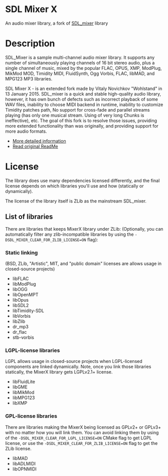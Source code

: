 # SDL Mixer X

An audio mixer library, a fork of [SDL_mixer](http://www.libsdl.org/projects/SDL_mixer/) library

# Description
SDL_Mixer is a sample multi-channel audio mixer library.
It supports any number of simultaneously playing channels of 16 bit stereo audio,
plus a single channel of music, mixed by the popular FLAC, OPUS, XMP, ModPlug,
MikMod MOD, Timidity MIDI, FluidSynth, Ogg Vorbis, FLAC, libMAD, and MPG123 MP3 libraries.

SDL Mixer X - is an extended fork made by Vitaly Novichkov "Wohlstand" in
13 January 2015. SDL_mixer is a quick and stable high-quality audio library,
however, it has own bunch of defects such as incorrect playback of some WAV files,
inability to choose MIDI backend in runtime, inability to customize Timidity patches path,
No support for cross-fade and parallel streams playing (has only one musical stream.
Using of very long Chunks is ineffective), etc. The goal of this fork is to resolve those
issues, providing more extended functionality than was originally,
and providing support for more audio formats.

* [More detailed information](docs/index.md)
* [Read original ReadMe](README.txt)


# License
The library does use many dependencies licensed differently, and the final license
depends on which libraries you'll use and how (statically or dynamically).

The license of the library itself is ZLib as the mainstream SDL_mixer.

## List of libraries
There are libraries that keeps MixerX library under ZLib:
(Optionally, you can automatically filter any zlib-incompatible libraries by using
the `-DSDL_MIXER_CLEAR_FOR_ZLIB_LICENSE=ON` flag):

### Static linking
(BSD, ZLib, "Artistic", MIT, and "public domain" licenses are allows usage in closed-source projects)
* libFLAC
* libModPlug
* libOGG
* libOpenMPT
* libOpus
* libSDL2
* libTimidity-SDL
* libVorbis
* libZlib
* dr_mp3
* dr_flac
* stb-vorbis

### LGPL-license libraries
LGPL allows usage in closed-source projects when LGPL-licensed components are linked dynamically.
Note, once you link those libraries statically, the MixerX library gets LGPLv2.1+ license.
* libFluidLite
* libGME
* libMikMod
* libMPG123
* libXMP

### GPL-license libraries
There are libraries making the MixerX being licensed as GPLv2+ or GPLv3+ with no matter
how you will link them. You can avoid linking them by using of the `-DSDL_MIXER_CLEAR_FOR_LGPL_LICENSE=ON`
CMake flag to get LGPL license, or use the `-DSDL_MIXER_CLEAR_FOR_ZLIB_LICENSE=ON` flag
to get the ZLib license.
* libMAD
* libADLMIDI
* libOPNMIDI
